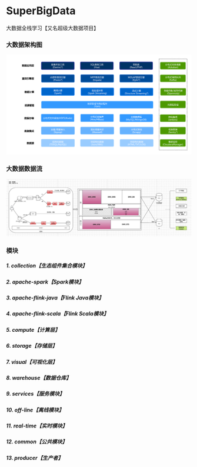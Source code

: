 # SuperBigData
大数据全栈学习【又名超级大数据项目】

### 大数据架构图
![.images/大数据平台架构图v3.5.png](.images/大数据平台架构图v3.5.png)

### 大数据数据流
![.images/架构.jpg](.images/架构.jpg)

### 模块

##### 1. collection【生态组件集合模块】

##### 2. apache-spark【Spark模块】
##### 3. apache-flink-java【Flink Java模块】
##### 4. apache-flink-scala【Flink Scala模块】

##### 5. compute【计算层】
##### 6. storage【存储层】
##### 7. visual【可视化层】

##### 8. warehouse【数据仓库】
##### 9. services【服务模块】


##### 10. off-line【离线模块】
##### 11. real-time【实时模块】

##### 12. common【公共模块】
##### 13. producer【生产者】
